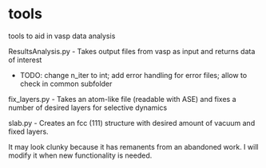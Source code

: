# tools
tools to aid in vasp data analysis

ResultsAnalysis.py - Takes output files from vasp as input and returns data of interest

- TODO: change n_iter to int; add error handling for error files; allow to check in common subfolder

fix_layers.py - Takes an atom-like file (readable with ASE) and fixes a number of desired layers for selective dynamics

slab.py - Creates an fcc (111) structure with desired amount of vacuum and fixed layers.

It may look clunky because it has remanents from an abandoned work.
I will modify it when new functionality is needed.
